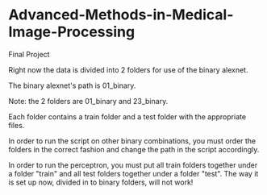 # Advanced-Methods-in-Medical-Image-Processing
Final Project

Right now the data is divided into 2 folders for use of the binary alexnet.

The binary alexnet's path is 01_binary.

Note: the 2 folders are 01_binary and 23_binary.

Each folder contains a train folder and a test folder with the appropriate files.

In order to run the script on other binary combinations, you must order the folders in the correct fashion and change the path in the script accordingly.

In order to run the perceptron, you must put all train folders together under a folder "train" and all test folders together under a folder "test". The way it is set up now, divided in to binary folders, will not work!

